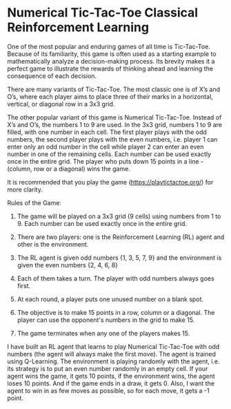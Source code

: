 # Numerical Tic-Tac-Toe Classical Reinforcement Learning

One of the most popular and enduring games of all time is Tic-Tac-Toe. Because of its familiarity, this game is often used as a starting example to mathematically analyze a decision-making process. Its brevity makes it a perfect game to illustrate the rewards of thinking ahead and learning the consequence of each decision.

There are many variants of Tic-Tac-Toe. The most classic one is of X’s and O’s, where each player aims to place three of their marks in a horizontal, vertical, or diagonal row in a 3x3 grid.

The other popular variant of this game is Numerical Tic-Tac-Toe. Instead of X’s and O’s, the numbers 1 to 9 are used. In the 3x3 grid, numbers 1 to 9 are filled, with one number in each cell. The first player plays with the odd numbers, the second player plays with the even numbers, i.e. player 1 can enter only an odd number in the cell while player 2 can enter an even number in one of the remaining cells. Each number can be used exactly once in the entire grid. The player who puts down 15 points in a line - (column, row or a diagonal) wins the game. 

It is recommended that you play the game (https://playtictactoe.org/) for more clarity.

Rules of the Game:
  1. The game will be played on a 3x3 grid (9 cells) using numbers from 1 to 9. Each number can be used exactly once in the entire grid.

  2. There are two players: one is the Reinforcement Learning (RL) agent and other is the environment.

  3. The RL agent is given odd numbers {1, 3, 5, 7, 9} and the environment is given the even numbers {2, 4, 6, 8}

  4. Each of them takes a turn. The player with odd numbers always goes first.

  5. At each round, a player puts one unused number on a blank spot.

  6. The objective is to make 15 points in a row, column or a diagonal. The player can use the opponent's numbers in the grid to make 15.

  7. The game terminates when any one of the players makes 15.


I have built an RL agent that learns to play Numerical Tic-Tac-Toe with odd numbers (the agent will always make the first move). The agent is trained using Q-Learning. The environment is playing randomly with the agent, i.e. its strategy is to put an even number randomly in an empty cell. If your agent wins the game, it gets 10 points, if the environment wins, the agent loses 10 points. And if the game ends in a draw, it gets 0. Also, I want the agent to win in as few moves as possible, so for each move, it gets a -1 point.
